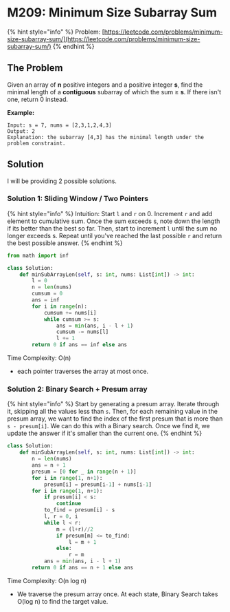 # M209: Minimum Size Subarray Sum

{% hint style="info" %}
Problem: [https://leetcode.com/problems/minimum-size-subarray-sum/](https://leetcode.com/problems/minimum-size-subarray-sum/)
{% endhint %}

## The Problem

Given an array of **n** positive integers and a positive integer **s**, find the minimal length of a **contiguous** subarray of which the sum ≥ **s**. If there isn't one, return 0 instead.

**Example:** 

```text
Input: s = 7, nums = [2,3,1,2,4,3]
Output: 2
Explanation: the subarray [4,3] has the minimal length under the problem constraint.
```

## Solution

I will be providing 2 possible solutions.

### Solution 1: Sliding Window / Two Pointers

{% hint style="info" %}
Intuition: Start `l` and `r` on 0. Increment `r` and add element to cumulative sum. Once the sum exceeds s, note down the length if its better than the best so far. Then, start to increment `l` until the sum no longer exceeds s. Repeat until you've reached the last possible `r` and return the best possible answer.
{% endhint %}

```python
from math import inf

class Solution:
    def minSubArrayLen(self, s: int, nums: List[int]) -> int:
        l = 0
        n = len(nums)
        cumsum = 0
        ans = inf
        for i in range(n):
            cumsum += nums[i]
            while cumsum >= s:
                ans = min(ans, i - l + 1)
                cumsum -= nums[l]
                l += 1
        return 0 if ans == inf else ans
```

Time Complexity: O\(n\) 

* each pointer traverses the array at most once. 

### Solution 2: Binary Search + Presum array

{% hint style="info" %}
Start by generating a presum array. Iterate through it, skipping all the values less than `s`. Then, for each remaining value in the presum array, we want to find the index of the first presum that is more than `s - presum[i]`. We can do this with a Binary search. Once we find it, we update the answer if it's smaller than the current one.
{% endhint %}

```python
class Solution:
    def minSubArrayLen(self, s: int, nums: List[int]) -> int:
        n = len(nums)
        ans = n + 1
        presum = [0 for _ in range(n + 1)]
        for i in range(1, n+1):
            presum[i] = presum[i-1] + nums[i-1]
        for i in range(1, n+1):
            if presum[i] < s:
                continue
            to_find = presum[i] - s
            l, r = 0, i
            while l < r:
                m = (l+r)//2
                if presum[m] <= to_find:
                    l = m + 1
                else:
                    r = m
            ans = min(ans, i - l + 1)
        return 0 if ans == n + 1 else ans
```

Time Complexity: O\(n log n\)

* We traverse the presum array once. At each state, Binary Search takes O\(log n\) to find the target value.

